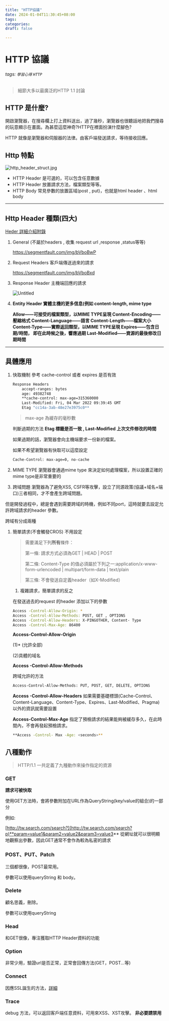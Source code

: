 ```yaml
---
title: "HTTP協議"
date: 2024-01-04T11:30:45+08:00
tags:
categories:
draft: false

---
```

# HTTP 協議

###### tags: `學習心得` `HTTP`

> 細節大多以最廣泛的HTTP 1.1 討論

## HTTP 是什麼?

開啟瀏覽器，在搜尋欄上打上資料送出，過了幾秒，瀏覽器也很聽話地把我們搜尋的玩意顯示在畫面。為甚麼這麼神奇?HTTP在裡面扮演什麼腳色?

HTTP 就像是瀏覽器和伺服器的法律。由客戶端發送請求，等待接收回應。

## **Http 特點**

![http_header_struct.jpg](https://s3-us-west-2.amazonaws.com/secure.notion-static.com/659ba55a-3e97-438b-bc83-c57e4564cacd/http_header_struct.jpg)

- HTTP Header 是可選的，可以包含任意數據
- HTTP Header 放置請求方法，檔案類型等等。
- HTTP Body 常見參數的放置區域(post , put)，也就是html header 、html body

---

## Http Header 種類(四大)

[Heder 詳細介紹附錄](https://www.notion.so/Heder-fa0950dd27814476aa25657e03e8d962?pvs=21)

1.  General (不屬於headers , 收集 request url ,response ,status等等)

    
    https://segmentfault.com/img/bVboBwP
    
2. Request Headers 客戶端傳送過來的請求

    
    https://segmentfault.com/img/bVboBxd
    
3. Response Header  主機端回應的請求

    
    ![Untitled](https://s3-us-west-2.amazonaws.com/secure.notion-static.com/93a158b7-b617-491c-b0ba-8feac95278b1/Untitled.png)
    
4. **Entity Header 實體主機的更多信息(例如 content-length, mime type**

    
    **Allow——可接受的檔案類型，以MIME TYPE呈現
    Content-Encoding——壓縮格式
    Content-Language——語言
    Content-Length——檔案大小
    Content-Type——實際返回類型，以MIME TYPE呈現
    Expires——包含日期/時間， 即在此時候之後，響應過期
    Last-Modified——資源的最後修改日期時間**
    

---

## 具體應用

1.  快取機制
 參考 cache-control 或者 expires 是否有效

    
    ```bash
    Response Headers
    	accept-ranges: bytes
    	age: 49382748
    	**cache-control: max-age=315360000
    	Last-Modified: Fri, 04 Mar 2022 09:39:45 GMT
    	Etag "cc14a-3ab-48e27e3975c0**
    ```
    
    > max-age 為緩存的毫秒數
    > 
    
    判斷過期的方法
    **Etag 標籤是否一致 , Last-Modified 上次文件修改的時間**
    
    如果過期的話，瀏覽器會向主機端要求一份新的檔案。
    
    如果不希望瀏覽器有快取可以這麼設定
    
    ```bash
    Cache-Control: max-age=0, no-cache
    ```
    

1.  MIME TYPE
瀏覽器會通過mime type 來決定如何處理檔案，所以設置正確的mime type是非常重要的

2. 跨域問題
瀏覽器為了避免XSS, CSFR等攻擊，設立了同源政策(協議+域名+端口)三者相同，才不會產生跨域問題。

但是開發過程中，總是會遇到需要跨域的時機，例如不同port，這時就要去設定允許跨域請求的header 參數。

跨域有分成兩種

1.  簡單請求(不會觸發CROS) 不用設定
    
    > 需要滿足下列**所有**條件：
    > 
    > 
    > 第一條: 請求方式必須為GET | HEAD | POST
    > 
    > 第二條: Content-Type 的值必須屬於下列之一:application/x-www-form-urlencoded | multipart/form-data | text/plain
    > 
    > 第三條: 不會發送自定義header（如X-Modified）
    > 
    
    1. 複雜請求，簡單請求的反之
    
    在發送過去的request 的header 添加以下的參數
    
    ```bash
    Access -Control-Allow-Origin: *
    Access -Control-Allow-Methods: POST, GET , OPTIONS 
    Access -Control-Allow-Headers: X-PINGOTHER, Content- Type 
    Access -Control-Max-Age: 86400
    ```
    
    **Access-Control-Allow-Origin**
    
    (1)* (允許全部)
    
    (2)具體的域名<origin>
    
    **Access -Control-Allow-Methods**
    
    跨域允許的方法
    
    ```bash
    Access-Control-Allow-Methods: PUT, POST, GET, DELETE, OPTIONS
    ```
    
    **Access -Control-Allow-Headers**
    如果需要基礎標頭(Cache-Control、Content-Language、Content-Type、Expires、Last-Modified、Pragma)以外的資訊就需要設置
    
    **Access-Control-Max-Age**
    指定了預檢請求的結果能夠被緩存多久，在此時間內，不會再發起預檢請求。
    
    ```bash
    **Access -Control- Max -Age: <seconds>**
    ```
    

## 八種動作

> HTTP/1.1 一共定義了九種動作來操作指定的資源
> 

### GET

**請求可被快取**

使用GET方法時，會將參數附加在URL作為QueryString(key/value的組合)的一部分

例如:

[http://tw.search.com/search?](http://tw.search.com/search?p)**param=value1&param2=value2&param3=value3**
從網址就可以很明顯地觀察出參數，因此GET通常不會作為較為私密的請求

### POST、PUT、Patch

三個都很像，POST最常用。

參數可以使用queryString 和 body。

### Delete

顧名思義，刪除。

參數可以使用queryString

### Head

和GET很像，專注獲取HTTP Header資料的功能

### Option

非常少用，驗證url是否正常，正常會回傳方法(GET，POST...等)

### Connect

因應SSL誕生的方法，[詳細](https://developer.mozilla.org/zh-TW/docs/Web/HTTP/Methods/CONNECT)

### Trace

debug 方法，可以返回客戶端任意資料，可用來XSS、XST攻擊。
**非必要請禁用**
